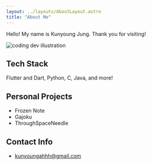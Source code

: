 ```yaml
---
layout: ../layouts/AboutLayout.astro
title: "About Me"
---
```

Hello!
My name is Kunyoung Jung.
Thank you for visiting!

<div>
  <img src="/assets/dev.svg" class="sm:w-1/2 mx-auto" alt="coding dev illustration">
</div>

## Tech Stack

Flutter and Dart, Python, C, Java, and more!

## Personal Projects

- Frozen Note
- Gajoku
- ThroughSpaceNeedle

## Contact Info
- kunyoungahhh@gmail.com

